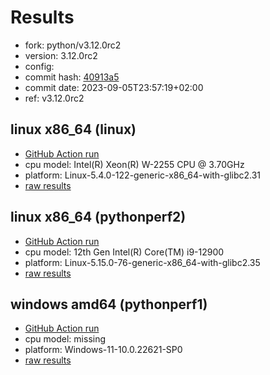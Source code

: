 # Results

- fork: python/v3.12.0rc2
- version: 3.12.0rc2
- config: 
- commit hash: [40913a5](https://github.com/python/cpython/commit/40913a5)
- commit date: 2023-09-05T23:57:19+02:00
- ref: v3.12.0rc2

## linux x86_64 (linux)

- [GitHub Action run](https://github.com/faster-cpython/benchmarking/actions/runs/6097855762)
- cpu model: Intel(R) Xeon(R) W-2255 CPU @ 3.70GHz
- platform: Linux-5.4.0-122-generic-x86_64-with-glibc2.31
- [raw results](bm-20230905-linux-x86_64-python-v3.12.0rc2-3.12.0rc2-40913a5.json)

## linux x86_64 (pythonperf2)

- [GitHub Action run](https://github.com/faster-cpython/benchmarking/actions/runs/6097855762)
- cpu model: 12th Gen Intel(R) Core(TM) i9-12900
- platform: Linux-5.15.0-76-generic-x86_64-with-glibc2.35
- [raw results](bm-20230905-pythonperf2-x86_64-python-v3.12.0rc2-3.12.0rc2-40913a5.json)

## windows amd64 (pythonperf1)

- [GitHub Action run](https://github.com/faster-cpython/benchmarking/actions/runs/6097855762)
- cpu model: missing
- platform: Windows-11-10.0.22621-SP0
- [raw results](bm-20230905-pythonperf1-amd64-python-v3.12.0rc2-3.12.0rc2-40913a5.json)


